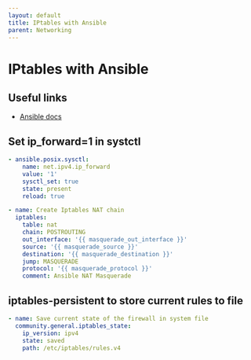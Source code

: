 ```yaml
---
layout: default
title: IPtables with Ansible
parent: Networking
---
```


# IPtables with Ansible

## Useful links

* [Ansible docs](https://docs.ansible.com/ansible/latest/collections/ansible/builtin/iptables_module.html)

## Set ip_forward=1 in systctl

```yaml
- ansible.posix.sysctl:
    name: net.ipv4.ip_forward
    value: '1'
    sysctl_set: true
    state: present
    reload: true
```

```yaml
- name: Create Iptables NAT chain
  iptables:
    table: nat
    chain: POSTROUTING
    out_interface: '{{ masquerade_out_interface }}'
    source: '{{ masquerade_source }}'
    destination: '{{ masquerade_destination }}'
    jump: MASQUERADE
    protocol: '{{ masquerade_protocol }}'
    comment: Ansible NAT Masquerade
```

## iptables-persistent to store current rules to file

```yaml
- name: Save current state of the firewall in system file
  community.general.iptables_state:
    ip_version: ipv4
    state: saved
    path: /etc/iptables/rules.v4
```

